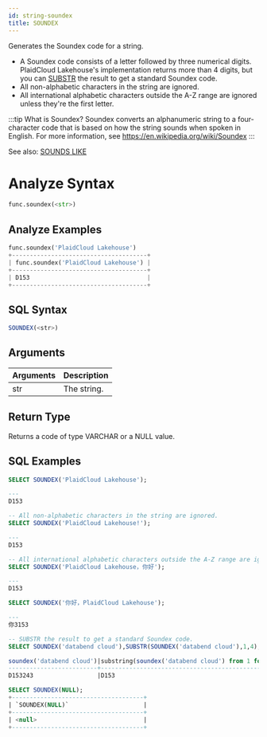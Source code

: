 ```yaml
---
id: string-soundex
title: SOUNDEX
---
```


Generates the Soundex code for a string.

- A Soundex code consists of a letter followed by three numerical digits. PlaidCloud Lakehouse's implementation returns more than 4 digits, but you can [SUBSTR](substr) the result to get a standard Soundex code.
- All non-alphabetic characters in the string are ignored.
- All international alphabetic characters outside the A-Z range are ignored unless they're the first letter.


:::tip What is Soundex?
Soundex converts an alphanumeric string to a four-character code that is based on how the string sounds when spoken in English. For more information, see https://en.wikipedia.org/wiki/Soundex
:::

See also: [SOUNDS LIKE](../soundslike)

# Analyze Syntax

```python
func.soundex(<str>)
```

## Analyze Examples
```python
func.soundex('PlaidCloud Lakehouse')
+--------------------------------------+
| func.soundex('PlaidCloud Lakehouse') |
+--------------------------------------+
| D153                                 |
+--------------------------------------+
```

## SQL Syntax

```sql
SOUNDEX(<str>)
```

## Arguments

| Arguments | Description |
|-----------|-------------|
| str  | The string. |

## Return Type

Returns a code of type VARCHAR or a NULL value.

## SQL Examples

```sql
SELECT SOUNDEX('PlaidCloud Lakehouse');

---
D153

-- All non-alphabetic characters in the string are ignored.
SELECT SOUNDEX('PlaidCloud Lakehouse!');

---
D153

-- All international alphabetic characters outside the A-Z range are ignored unless they're the first letter.
SELECT SOUNDEX('PlaidCloud Lakehouse，你好');

---
D153

SELECT SOUNDEX('你好，PlaidCloud Lakehouse');

---
你3153

-- SUBSTR the result to get a standard Soundex code.
SELECT SOUNDEX('databend cloud'),SUBSTR(SOUNDEX('databend cloud'),1,4);

soundex('databend cloud')|substring(soundex('databend cloud') from 1 for 4)|
-------------------------+-------------------------------------------------+
D153243                  |D153                                             |

SELECT SOUNDEX(NULL);
+-------------------------------------+
| `SOUNDEX(NULL)`                     |
+-------------------------------------+
| <null>                              |
+-------------------------------------+
```